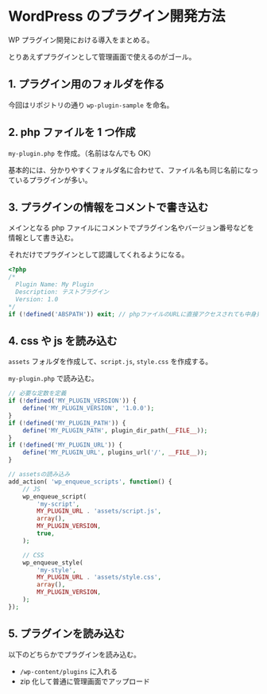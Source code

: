 # WordPress のプラグイン開発方法

WP プラグイン開発における導入をまとめる。

とりあえずプラグインとして管理画面で使えるのがゴール。

## 1. プラグイン用のフォルダを作る

今回はリポジトリの通り `wp-plugin-sample` を命名。

## 2. php ファイルを 1 つ作成

`my-plugin.php` を作成。（名前はなんでも OK）

基本的には、分かりやすくフォルダ名に合わせて、ファイル名も同じ名前になっているプラグインが多い。

## 3. プラグインの情報をコメントで書き込む

メインとなる php ファイルにコメントでプラグイン名やバージョン番号などを情報として書き込む。

それだけでプラグインとして認識してくれるようになる。

```php
<?php
/*
  Plugin Name: My Plugin
  Description: テストプラグイン
  Version: 1.0
*/
if (!defined('ABSPATH')) exit; // phpファイルのURLに直接アクセスされても中身見られないようにする
```

## 4. css や js を読み込む

`assets` フォルダを作成して、`script.js`, `style.css` を作成する。

`my-plugin.php` で読み込む。

```php
// 必要な定数を定義
if (!defined('MY_PLUGIN_VERSION')) {
	define('MY_PLUGIN_VERSION', '1.0.0');
}
if (!defined('MY_PLUGIN_PATH')) {
	define('MY_PLUGIN_PATH', plugin_dir_path(__FILE__));
}
if (!defined('MY_PLUGIN_URL')) {
	define('MY_PLUGIN_URL', plugins_url('/', __FILE__));
}

// assetsの読み込み
add_action( 'wp_enqueue_scripts', function() {
	// JS
	wp_enqueue_script(
		'my-script',
		MY_PLUGIN_URL . 'assets/script.js',
		array(),
		MY_PLUGIN_VERSION,
		true,
	);

	// CSS
	wp_enqueue_style(
		'my-style',
		MY_PLUGIN_URL . 'assets/style.css',
		array(),
		MY_PLUGIN_VERSION,
	);
});
```

## 5. プラグインを読み込む

以下のどちらかでプラグインを読み込む。

- `/wp-content/plugins` に入れる
- zip 化して普通に管理画面でアップロード
